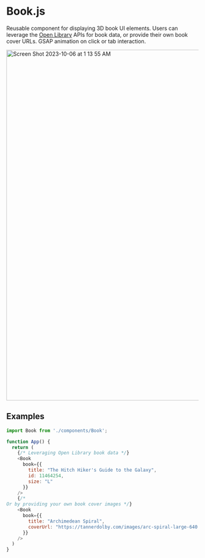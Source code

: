 # Book.js
Reusable component for displaying 3D book UI elements. Users can leverage the [Open Library](https://openlibrary.org/) APIs for book data, or provide their own book cover URLs. GSAP animation on click or tab interaction.

<img width="917" alt="Screen Shot 2023-10-06 at 1 13 55 AM" src="https://github.com/tannerdolby/eleventy-plugin-metagen/assets/48612525/54f1c51c-120a-487f-a023-d1394354ddd5">


## Examples
```js
import Book from './components/Book';

function App() {
  return (
    {/* Leveraging Open Library book data */}
    <Book
      book={{
        title: "The Hitch Hiker's Guide to the Galaxy",
        id: 11464254,
        size: "L"
      }}
    />
    {/* 
Or by providing your own book cover images */}
    <Book
      book={{
        title: "Archimedean Spiral",
        coverUrl: "https://tannerdolby.com/images/arc-spiral-large-640.jpeg"
      }}
    />
  )
}
```
